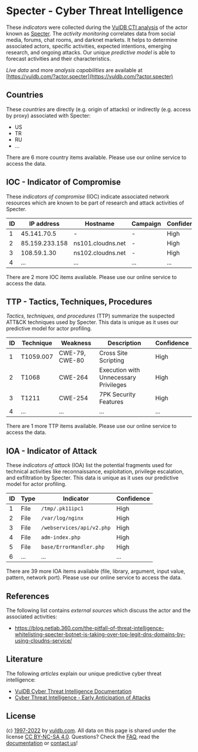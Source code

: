 # Specter - Cyber Threat Intelligence

These _indicators_ were collected during the [VulDB CTI analysis](https://vuldb.com/?kb.cti) of the actor known as [Specter](https://vuldb.com/?actor.specter). The _activity monitoring_ correlates data from social media, forums, chat rooms, and darknet markets. It helps to determine associated actors, specific activities, expected intentions, emerging research, and ongoing attacks. Our unique _predictive model_ is able to forecast activities and their characteristics.

_Live data_ and more _analysis capabilities_ are available at [https://vuldb.com/?actor.specter](https://vuldb.com/?actor.specter)

## Countries

These _countries_ are directly (e.g. origin of attacks) or indirectly (e.g. access by proxy) associated with Specter:

* US
* TR
* RU
* ...

There are 6 more country items available. Please use our online service to access the data.

## IOC - Indicator of Compromise

These _indicators of compromise_ (IOC) indicate associated network resources which are known to be part of research and attack activities of Specter.

ID | IP address | Hostname | Campaign | Confidence
-- | ---------- | -------- | -------- | ----------
1 | 45.141.70.5 | - | - | High
2 | 85.159.233.158 | ns101.cloudns.net | - | High
3 | 108.59.1.30 | ns102.cloudns.net | - | High
4 | ... | ... | ... | ...

There are 2 more IOC items available. Please use our online service to access the data.

## TTP - Tactics, Techniques, Procedures

_Tactics, techniques, and procedures_ (TTP) summarize the suspected ATT&CK techniques used by Specter. This data is unique as it uses our predictive model for actor profiling.

ID | Technique | Weakness | Description | Confidence
-- | --------- | -------- | ----------- | ----------
1 | T1059.007 | CWE-79, CWE-80 | Cross Site Scripting | High
2 | T1068 | CWE-264 | Execution with Unnecessary Privileges | High
3 | T1211 | CWE-254 | 7PK Security Features | High
4 | ... | ... | ... | ...

There are 1 more TTP items available. Please use our online service to access the data.

## IOA - Indicator of Attack

These _indicators of attack_ (IOA) list the potential fragments used for technical activities like reconnaissance, exploitation, privilege escalation, and exfiltration by Specter. This data is unique as it uses our predictive model for actor profiling.

ID | Type | Indicator | Confidence
-- | ---- | --------- | ----------
1 | File | `/tmp/.pk11ipc1` | High
2 | File | `/var/log/nginx` | High
3 | File | `/webservices/api/v2.php` | High
4 | File | `adm-index.php` | High
5 | File | `base/ErrorHandler.php` | High
6 | ... | ... | ...

There are 39 more IOA items available (file, library, argument, input value, pattern, network port). Please use our online service to access the data.

## References

The following list contains _external sources_ which discuss the actor and the associated activities:

* https://blog.netlab.360.com/the-pitfall-of-threat-intelligence-whitelisting-specter-botnet-is-taking-over-top-legit-dns-domains-by-using-cloudns-service/

## Literature

The following _articles_ explain our unique predictive cyber threat intelligence:

* [VulDB Cyber Threat Intelligence Documentation](https://vuldb.com/?kb.cti)
* [Cyber Threat Intelligence - Early Anticipation of Attacks](https://www.scip.ch/en/?labs.20201022)

## License

(c) [1997-2022](https://vuldb.com/?kb.changelog) by [vuldb.com](https://vuldb.com/?kb.about). All data on this page is shared under the license [CC BY-NC-SA 4.0](https://creativecommons.org/licenses/by-nc-sa/4.0/). Questions? Check the [FAQ](https://vuldb.com/?kb.faq), read the [documentation](https://vuldb.com/?kb) or [contact us](https://vuldb.com/?contact)!
